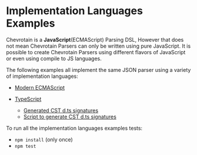 # Implementation Languages Examples

Chevrotain is a **JavaScript**(ECMAScript) Parsing DSL, However that does not mean Chevrotain Parsers can only be written using
pure JavaScript. It is possible to create Chevrotain Parsers using different flavors of JavaScript or even using
compile to JS languages.

The following examples all implement the same JSON parser using a variety of implementation languages:

- [Modern ECMAScript](https://github.com/chevrotain/chevrotain/blob/master/examples/implementation_languages/modern_ecmascript/modern_ecmascript_json.mjs)

- [TypeScript](https://github.com/chevrotain/chevrotain/blob/master/examples/implementation_languages/typescript/typescript_json.ts)

  - [Generated CST d.ts signatures](https://github.com/chevrotain/chevrotain/blob/master/examples/implementation_languages/typescript/json_cst.d.ts)
  - [Script to generate CST d.ts signatures](https://github.com/chevrotain/chevrotain/blob/master/examples/implementation_languages/typescript/scripts/gen_dts_signatures.js)

To run all the implementation languages examples tests:

- `npm install` (only once)
- `npm test`
